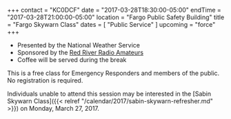 +++
contact = "KC0DCF"
date = "2017-03-28T18:30:00-05:00"
endTime = "2017-03-28T21:00:00-05:00"
location = "Fargo Public Safety Building"
title = "Fargo Skywarn Class"
dates = [ "Public Service" ]
upcoming = "force"
+++
* Presented by the National Weather Service
* Sponsored by the [Red River Radio Amateurs](/)
* Coffee will be served during the break

This is a free class for Emergency Responders and members of the public. No
registration is required.

Individuals unable to attend this session may be interested in the
[Sabin Skywarn Class]({{< relref "/calendar/2017/sabin-skywarn-refresher.md" >}})
on Monday, March 27, 2017.
